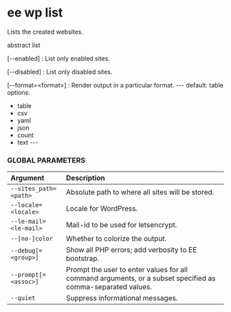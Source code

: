 # ee wp list

Lists the created websites.

abstract list

[\--enabled]
: List only enabled sites.

[\--disabled]
: List only disabled sites.

[\--format=&lt;format&gt;]
: Render output in a particular format.
\---
default: table
options:
  - table
  - csv
  - yaml
  - json
  - count
  - text
\---

### GLOBAL PARAMETERS

| **Argument**    | **Description**              |
|:----------------|:-----------------------------|
| `--sites_path=<path>` | Absolute path to where all sites will be stored. |
| `--locale=<locale>` | Locale for WordPress. |
| `--le-mail=<le-mail>` | Mail-id to be used for letsencrypt. |
| `--[no-]color` | Whether to colorize the output. |
| `--debug[=<group>]` | Show all PHP errors; add verbosity to EE bootstrap. |
| `--prompt[=<assoc>]` | Prompt the user to enter values for all command arguments, or a subset specified as comma-separated values. |
| `--quiet` | Suppress informational messages. |
